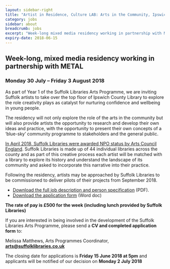```yaml
---
layout: sidebar-right
title: "Artist in Residence, Culture LAB: Arts in the Community, Ipswich County Library"
category: jobs
sidebar: about
breadcrumb: jobs
excerpt: "Week-long mixed media residency working in partnership with METAL, £500 plus lunch, closing date Fri 15 June"
expiry-date: 2018-06-15
---
```


## Week-long, mixed media residency working in partnership with METAL

### Monday 30 July – Friday 3 August 2018

As part of Year 1 of the Suffolk Libraries Arts Programme, we are inviting Suffolk artists to take over the top floor of Ipswich County Library to explore the role creativity plays as catalyst for nurturing confidence and wellbeing in young people.

The residency will not only explore the role of the arts in the community but will also provide artists the opportunity to research and develop their own ideas and practice, with the opportunity to present their own concepts of a ‘blue-sky’ community programme to stakeholders and the general public.

[In April 2018, Suffolk Libraries were awarded NPO status by Arts Council England](/news/national-portfolio-organisation/). Suffolk Libraries is made up of 44 individual libraries across the county and as part of this creative process each artist will be matched with a library to explore its history and understand the landscape of its community and asked to incorporate this narrative into their practice.

Following the residency, artists may be approached by Suffolk Libraries to be commissioned to deliver pilots of their projects from September 2018.

* [Download the full job description and person specification](/assets/pdf/culture-lab-job-description.pdf) (PDF).
* [Download the application form](/assets/doc/culture-lab-application-form.docx) (Word doc)

**The rate of pay is £500 for the week (including lunch provided by Suffolk Libraries)**

If you are interested in being involved in the development of the Suffolk Libraries Arts Programme, please send a **CV and completed application form** to:

Melissa Matthews, Arts Programmes Coordinator, **arts@suffolklibraries.co.uk**

The closing date for applications is **Friday 15 June 2018 at 5pm** and applicants will be notified of our decision on **Monday 2 July 2018**
